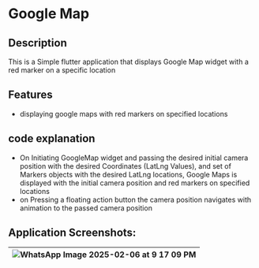 # Google Map
## Description
This is a Simple flutter application that displays Google Map widget with a red marker on a specific location

## Features
- displaying google maps with red markers on specified locations
  
## code explanation
- On Initiating GoogleMap widget and passing the desired initial camera position with the desired Coordinates (LatLng Values), and set of Markers objects with the desired LatLng locations, Google Maps is displayed with the initial camera position and red markers on specified locations
- on Pressing a floating action button the camera position navigates with animation to the passed camera position

## Application Screenshots: 
|![WhatsApp Image 2025-02-06 at 9 17 09 PM](https://github.com/user-attachments/assets/d93c7f18-a5cf-45a4-894b-e870b1d34ba5)|
|-|
